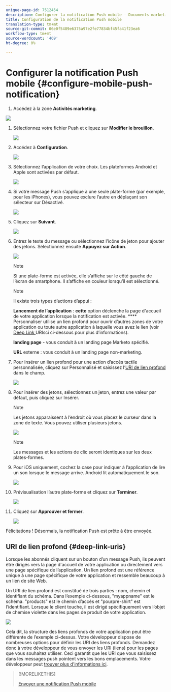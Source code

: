 ```yaml
---
unique-page-id: 7512454
description: Configurer la notification Push mobile - Documents marketing - Documentation du produit
title: Configuration de la notification Push mobile
translation-type: tm+mt
source-git-commit: 06e0f5489e6375a97e2fe77834bf45fa41f23ea6
workflow-type: tm+mt
source-wordcount: '469'
ht-degree: 0%

---
```



# Configurer la notification Push mobile {#configure-mobile-push-notification}

1. Accédez à la zone **Activités marketing**.

![](assets/2fbf1ab6-2247-40c8-980d-be56b9d94890.png)

1. Sélectionnez votre fichier Push et cliquez sur **Modifier le brouillon**.

   ![](assets/image2016-8-23-16-3a49-3a48.png)

1. Accédez à **Configuration**.

   ![](assets/image2016-8-23-16-3a51-3a56.png)

1. Sélectionnez l’application de votre choix. Les plateformes Android et Apple sont activées par défaut.

   ![](assets/image2016-8-23-16-3a53-3a33.png)

1. Si votre message Push s’applique à une seule plate-forme (par exemple, pour les iPhones), vous pouvez exclure l’autre en déplaçant son sélecteur sur Désactivé.

   ![](assets/image2016-8-23-16-3a41-3a48.png)

1. Cliquez sur **Suivant**.

   ![](assets/image2016-8-23-16-3a43-3a28.png)

1. Entrez le texte du message ou sélectionnez l’icône de jeton pour ajouter des jetons. Sélectionnez ensuite **Appuyez sur Action**.

   ![](assets/image2015-9-14-16-3a7-3a43.png)

   >[!NOTE]
   >
   >Si une plate-forme est activée, elle s’affiche sur le côté gauche de l’écran de smartphone. Il s’affiche en couleur lorsqu’il est sélectionné.

   >[!NOTE]
   >
   >Il existe trois types d’actions d’appui :
   >
   >**Lancement de l’application**  :  **cette** option déclenche la page d&#39;accueil de votre application lorsque la notification est activée. **** Personnaliser utilise un lien profond pour ouvrir d’autres zones de votre application ou toute autre application à laquelle vous avez le lien (voir  [Deep Link ](#Deeplink) URIsci ci-dessous pour plus d’informations).
   >
   >**landing page**  - vous conduit à un landing page Marketo spécifié.
   >
   >**URL**  externe : vous conduit à un landing page non-marketing.

1. Pour insérer un lien profond pour une action d’accès tactile personnalisée, cliquez sur Personnalisé et saisissez l’[URI de lien profond](#Deeplink) dans le champ.

   ![](assets/image2016-7-28-16-3a19-3a13.png)

1. Pour insérer des jetons, sélectionnez un jeton, entrez une valeur par défaut, puis cliquez sur Insérer.

   >[!NOTE]
   >
   >Les jetons apparaissent à l’endroit où vous placez le curseur dans la zone de texte. Vous pouvez utiliser plusieurs jetons.

   ![](assets/image2015-8-10-14-3a48-3a52.png)

   >[!NOTE]
   >
   >Les messages et les actions de clic seront identiques sur les deux plates-formes.

1. Pour iOS uniquement, cochez la case pour indiquer à l’application de lire un son lorsque le message arrive. Android lit automatiquement le son.

   ![](assets/ios-tap-and-notification-hand.png)

1. Prévisualisation l’autre plate-forme et cliquez sur **Terminer**.

   ![](assets/image2015-9-14-16-3a12-3a34.png)

1. Cliquez sur **Approuver et fermer**.

   ![](assets/323dda12-0543-4558-8562-563eed5fa0e0.png)

Félicitations ! Désormais, la notification Push est prête à être envoyée.

## URI de lien profond {#deep-link-uris}

Lorsque les abonnés cliquent sur un bouton d’un message Push, ils peuvent être dirigés vers la page d&#39;accueil de votre application ou directement vers une page spécifique de l’application. Un lien profond est une référence unique à une page spécifique de votre application et ressemble beaucoup à un lien de site Web.

Un URI de lien profond est constitué de trois parties : nom, chemin et identifiant du schéma. Dans l’exemple ci-dessous, &quot;myappname&quot; est le schéma. &quot;products&quot; est le chemin d’accès et &quot;pourpre-shirt&quot; est l’identifiant. Lorsque le client touche, il est dirigé spécifiquement vers l’objet de chemise violette dans les pages de produit de votre application.

![](assets/image2016-7-29-12-3a49-3a1.png)

Cela dit, la structure des liens profonds de votre application peut être différente de l’exemple ci-dessus. Votre développeur dispose de nombreuses options pour définir les URI des liens profonds. Demandez donc à votre développeur de vous envoyer les URI (liens) pour les pages que vous souhaitez utiliser. Ceci garantit que les URI que vous saisissez dans les messages push pointent vers les bons emplacements. Votre développeur peut [trouver plus d&#39;informations ici](https://developers.marketo.com/mobile/enabling-deep-links-in-your-app/).

>[!MORELIKETHIS]
>
>[Envoyer une notification Push mobile](/help/marketo/product-docs/mobile-marketing/push-notifications/send-a-mobile-push-notification.md)
